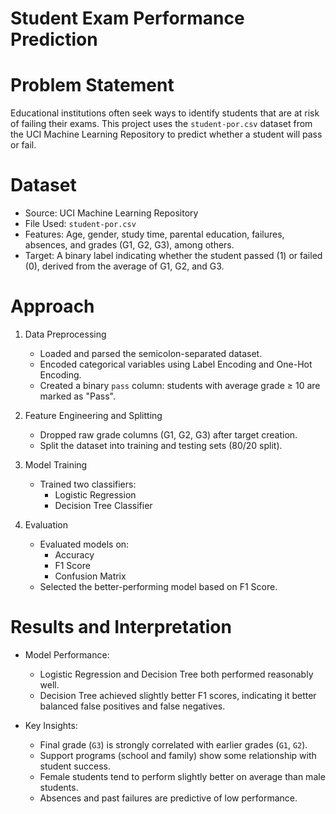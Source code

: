 # Student Exam Performance Prediction

# Problem Statement

Educational institutions often seek ways to identify students that are at risk of failing their exams. This project uses the `student-por.csv` dataset from the UCI Machine Learning Repository to predict whether a student will pass or fail.

# Dataset

- Source: UCI Machine Learning Repository  
- File Used: `student-por.csv`  
- Features: Age, gender, study time, parental education, failures, absences, and grades (G1, G2, G3), among others.  
- Target: A binary label indicating whether the student passed (1) or failed (0), derived from the average of G1, G2, and G3.

#  Approach

1. Data Preprocessing
   - Loaded and parsed the semicolon-separated dataset.
   - Encoded categorical variables using Label Encoding and One-Hot Encoding.
   - Created a binary `pass` column: students with average grade ≥ 10 are marked as "Pass".

2. Feature Engineering and Splitting
   - Dropped raw grade columns (G1, G2, G3) after target creation.
   - Split the dataset into training and testing sets (80/20 split).

3. Model Training
   - Trained two classifiers:
     - Logistic Regression
     - Decision Tree Classifier

4. Evaluation
   - Evaluated models on:
     - Accuracy
     - F1 Score
     - Confusion Matrix
   - Selected the better-performing model based on F1 Score.

# Results and Interpretation

- Model Performance:
  - Logistic Regression and Decision Tree both performed reasonably well.
  - Decision Tree achieved slightly better F1 scores, indicating it better balanced false positives and false negatives.
  
- Key Insights:
  - Final grade (`G3`) is strongly correlated with earlier grades (`G1`, `G2`).
  - Support programs (school and family) show some relationship with student success.
  - Female students tend to perform slightly better on average than male students.
  - Absences and past failures are predictive of low performance.


